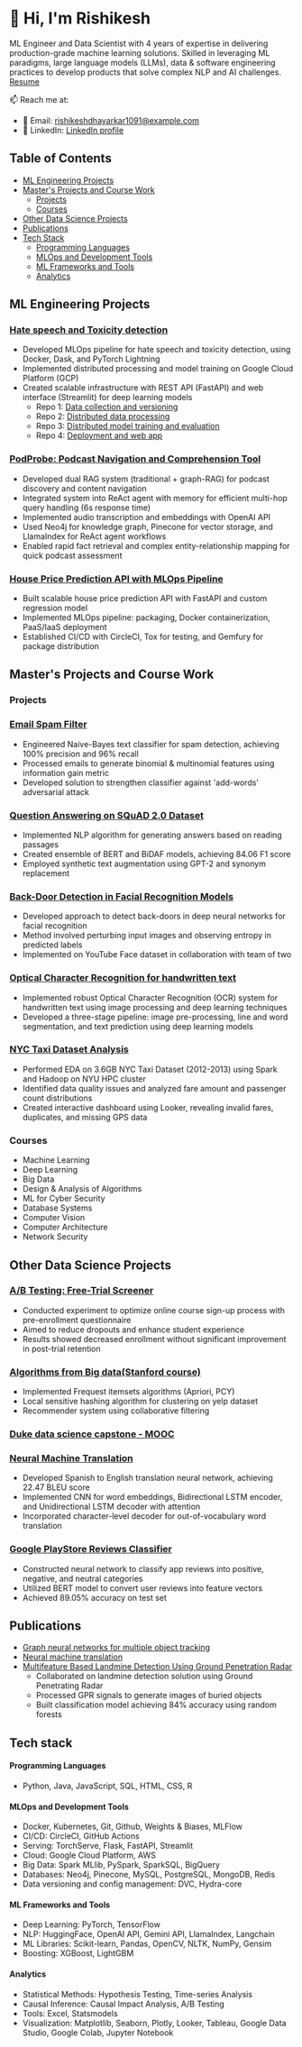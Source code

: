 # 👋 Hi, I'm Rishikesh

ML Engineer and Data Scientist with 4 years of expertise in delivering production-grade machine learning solutions. Skilled in leveraging ML paradigms, large language models (LLMs), data & software engineering practices to develop products that solve complex NLP and AI challenges. [Resume](ds_rishikesh_resume_2024.pdf)

📫 Reach me at:
- 📧 Email: rishikeshdhayarkar1091@example.com
- 💼 LinkedIn: [LinkedIn profile](https://www.linkedin.com/in/rishikeshdhayarkar/)

## Table of Contents
- [ML Engineering Projects](#ml-engineering-projects)
- [Master's Projects and Course Work](#masters-projects-and-course-work)
  - [Projects](#projects)
  - [Courses](#courses)
- [Other Data Science Projects](#other-data-science-projects)
- [Publications](#publications)
- [Tech Stack](#tech-stack)
  - [Programming Languages](#programming-languages)
  - [MLOps and Development Tools](#mlops-and-development-tools)
  - [ML Frameworks and Tools](#ml-frameworks-and-tools)
  - [Analytics](#analytics)

## ML Engineering Projects

### [Hate speech and Toxicity detection](https://github.com/morpheus-101/cybulde-data)
- Developed MLOps pipeline for hate speech and toxicity detection, using Docker, Dask, and PyTorch Lightning
- Implemented distributed processing and model training on Google Cloud Platform (GCP)
- Created scalable infrastructure with REST API (FastAPI) and web interface (Streamlit) for deep learning models
  - Repo 1: [Data collection and versioning](https://github.com/morpheus-101/cybulde-data)
  - Repo 2: [Distributed data processing](https://github.com/morpheus-101/cybulde-data-preparation)
  - Repo 3: [Distributed model training and evaluation](https://github.com/morpheus-101/cybulde-model)
  - Repo 4: [Deployment and web app](https://github.com/morpheus-101/cybulde-web-app)
  
### [PodProbe: Podcast Navigation and Comprehension Tool](https://github.com/morpheus-101/rag-audio-indexing)
- Developed dual RAG system (traditional + graph-RAG) for podcast discovery and content navigation
- Integrated system into ReAct agent with memory for efficient multi-hop query handling (6s response time)
- Implemented audio transcription and embeddings with OpenAI API
- Used Neo4j for knowledge graph, Pinecone for vector storage, and LlamaIndex for ReAct agent workflows
- Enabled rapid fact retrieval and complex entity-relationship mapping for quick podcast assessment

### [House Price Prediction API with MLOps Pipeline](https://github.com/morpheus-101/property-price-prediction)
- Built scalable house price prediction API with FastAPI and custom regression model
- Implemented MLOps pipeline: packaging, Docker containerization, PaaS/IaaS deployment
- Established CI/CD with CircleCI, Tox for testing, and Gemfury for package distribution


## Master's Projects and Course Work

### Projects

### [Email Spam Filter](https://github.com/morpheus-101/ECE-GY-9163-ML-for-Cyber-Security/blob/main/A1/rbd291_ML_sec_A1.ipynb)
- Engineered Naive-Bayes text classifier for spam detection, achieving 100% precision and 96% recall
- Processed emails to generate binomial & multinomial features using information gain metric
- Developed solution to strengthen classifier against 'add-words' adversarial attack

### [Question Answering on SQuAD 2.0 Dataset](https://github.com/morpheus-101/CS-GY-9233-Deep-Learning/blob/main/Deep_Learning_project_report.pdf)
- Implemented NLP algorithm for generating answers based on reading passages
- Created ensemble of BERT and BiDAF models, achieving 84.06 F1 score
- Employed synthetic text augmentation using GPT-2 and synonym replacement

### [Back-Door Detection in Facial Recognition Models](https://github.com/morpheus-101/ML-security/blob/main/ML_security_report.pdf)
- Developed approach to detect back-doors in deep neural networks for facial recognition
- Method involved perturbing input images and observing entropy in predicted labels
- Implemented on YouTube Face dataset in collaboration with team of two

### [Optical Character Recognition for handwritten text](https://github.com/morpheus-101/CS-GY-6643-Computer-Vision-Final-Project/blob/main/CV_project_report.pdf)
- Implemented robust Optical Character Recognition (OCR) system for handwritten text using image processing and deep learning techniques
- Developed a three-stage pipeline: image pre-processing, line and word segmentation, and text prediction using deep learning models

### [NYC Taxi Dataset Analysis](https://github.com/morpheus-101/CS-GY-6513-Big-Data/tree/main)
- Performed EDA on 3.6GB NYC Taxi Dataset (2012-2013) using Spark and Hadoop on NYU HPC cluster
- Identified data quality issues and analyzed fare amount and passenger count distributions
- Created interactive dashboard using Looker, revealing invalid fares, duplicates, and missing GPS data


### Courses
- Machine Learning
- Deep Learning
- Big Data
- Design & Analysis of Algorithms
- ML for Cyber Security
- Database Systems
- Computer Vision
- Computer Architecture
- Network Security

## Other Data Science Projects

### [A/B Testing: Free-Trial Screener](https://github.com/morpheus-101/AB-testing/blob/main/Udacity_ab-converted.pdf)
- Conducted experiment to optimize online course sign-up process with pre-enrollment questionnaire
- Aimed to reduce dropouts and enhance student experience
- Results showed decreased enrollment without significant improvement in post-trial retention

### [Algorithms from Big data(Stanford course)](https://github.com/morpheus-101/Algorithms-for-Big-Data)
- Implemented Frequest itemsets algorithms (Apriori, PCY)
- Local sensitive hashing algorithm for clustering on yelp dataset
- Recommender system using collaborative filtering

### [Duke data science capstone - MOOC](https://github.com/morpheus-101/Duke_data_science)

### [Neural Machine Translation]()
- Developed Spanish to English translation neural network, achieving 22.47 BLEU score
- Implemented CNN for word embeddings, Bidirectional LSTM encoder, and Unidirectional LSTM decoder with attention
- Incorporated character-level decoder for out-of-vocabulary word translation

### [Google PlayStore Reviews Classifier]()
- Constructed neural network to classify app reviews into positive, negative, and neutral categories
- Utilized BERT model to convert user reviews into feature vectors
- Achieved 89.05% accuracy on test set



## Publications
  - [Graph neural networks for multiple object tracking](https://medium.com/@rishikesh_d/graph-neural-networks-for-multiple-object-tracking-ec32f280a945)
  - [Neural machine translation](https://medium.com/@rishikesh_d/neural-machine-translation-a-comprehensive-guide-ef414e79b49)
- [Multifeature Based Landmine Detection Using Ground Penetration Radar](https://github.com/morpheus-101/GPR-project/blob/master/rishikesh_conference_paper.pdf)
  - Collaborated on landmine detection solution using Ground Penetrating Radar
  - Processed GPR signals to generate images of buried objects
  - Built classification model achieving 84% accuracy using random forests



## Tech stack
#### Programming Languages
  - Python, Java, JavaScript, SQL, HTML, CSS, R

#### MLOps and Development Tools
  - Docker, Kubernetes, Git, Github, Weights & Biases, MLFlow
  - CI/CD: CircleCI, GitHub Actions
  - Serving: TorchServe, Flask, FastAPI, Streamlit
  - Cloud: Google Cloud Platform, AWS
  - Big Data: Spark MLlib, PySpark, SparkSQL, BigQuery
  - Databases: Neo4j, Pinecone, MySQL, PostgreSQL, MongoDB, Redis
  - Data versioning and config management: DVC, Hydra-core

#### ML Frameworks and Tools
  - Deep Learning: PyTorch, TensorFlow
  - NLP: HuggingFace, OpenAI API, Gemini API, LlamaIndex, Langchain
  - ML Libraries: Scikit-learn, Pandas, OpenCV, NLTK, NumPy, Gensim
  - Boosting: XGBoost, LightGBM

#### Analytics
  - Statistical Methods: Hypothesis Testing, Time-series Analysis
  - Causal Inference: Causal Impact Analysis, A/B Testing
  - Tools: Excel, Statsmodels
  - Visualization: Matplotlib, Seaborn, Plotly, Looker, Tableau, Google Data Studio, Google Colab, Jupyter Notebook


